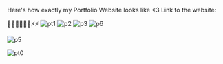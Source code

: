 Here's how exactly my Portfolio Website looks like <3
Link to the website:

🤞🤞🤞🤞🔥🔥⚡⚡
![pt1](https://github.com/afeefaahmad/portfolio.github.io/assets/75202156/cda3dd17-ef06-40d8-b448-d14d2f2962f6)
![p2](https://github.com/afeefaahmad/portfolio.github.io/assets/75202156/65a2cbb3-78ce-460c-b97d-f0b242462420)
![p3](https://github.com/afeefaahmad/portfolio.github.io/assets/75202156/d7eba66b-b5ca-4ce0-9055-c24d284cbd1a)
![p6](https://github.com/afeefaahmad/portfolio.github.io/assets/75202156/1e7d02ab-6441-41a3-a38c-6d231023e617)

![p5](https://github.com/afeefaahmad/portfolio.github.io/assets/75202156/663d9f42-1aa3-495c-afee-667ff1cc9162)


![pt0](https://github.com/afeefaahmad/portfolio.github.io/assets/75202156/45221a9b-7a05-43e1-b8ca-29a149a56800)
